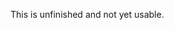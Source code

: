 <!--
SPDX-FileCopyrightText: 2023 DS

SPDX-License-Identifier: CC0-1.0
-->

This is unfinished and not yet usable.
